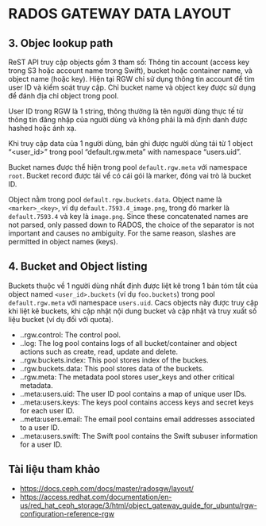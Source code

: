 # RADOS GATEWAY DATA LAYOUT

## 3. Objec lookup path
ReST API truy cập objects gồm 3 tham số: Thông tin account (access key trong S3 hoặc account name trong Swift), bucket hoặc container name, và object name (hoặc key). Hiện tại RGW chỉ sử dụng thông tin account để tìm user ID và kiểm soát truy cập. Chỉ bucket name và object key được sử dụng để đánh địa chỉ object trong pool.

User ID trong RGW là 1 string, thông thường là tên người dùng thực tế từ thông tin đăng nhập của người dùng và không phải là mã định danh được hashed hoặc ánh xạ.

Khi truy cập data của 1 người dùng, bản ghi được người dùng tải từ 1 object “<user_id>” trong pool “default.rgw.meta” with namespace “users.uid”.

Bucket names được thể hiện trong pool `default.rgw.meta` với namespace `root`. Bucket record được tải vể có cái gói là marker, đóng vai trò là bucket ID.

Object nằm trong pool `default.rgw.buckets.data`. Object name là `<marker>_<key>`, ví dụ `default.7593.4_image.png`, trong đó marker là `default.7593.4`  và key là `image.png`. Since these concatenated names are not parsed, only passed down to RADOS, the choice of the separator is not important and causes no ambiguity. For the same reason, slashes are permitted in object names (keys).

## 4. Bucket and Object listing

Buckets thuộc về 1 người dùng nhất định được liệt kê trong 1 bản tóm tắt của object named `<user_id>.buckets` (ví dụ `foo.buckets`) trong pool `default.rgw.meta` với namespace `users.uid`. Cacs objects này được truy cập khi liệt kê buckets, khi cập nhật nội dung bucket và cập nhật và truy xuất số liệu bucket (ví dụ đối với quota).



- .<zone-name>.rgw.control: The control pool.
- .<zone-name>.log: The log pool contains logs of all bucket/container and object actions such as create, read, update and delete.
- .<zone-name>.rgw.buckets.index: This pool stores index of the buckes.
- .<zone-name>.rgw.buckets.data: This pool stores data of the buckets.
- .<zone-name>.rgw.meta: The metadata pool stores user_keys and other critical metadata.
- .<zone-name>.meta:users.uid: The user ID pool contains a map of unique user IDs.
- .<zone-name>.meta:users.keys: The keys pool contains access keys and secret keys for each user ID.
- .<zone-name>.meta:users.email: The email pool contains email addresses associated to a user ID.
- .<zone-name>.meta:users.swift: The Swift pool contains the Swift subuser information for a user ID.





## Tài liệu tham khảo
- https://docs.ceph.com/docs/master/radosgw/layout/
- https://access.redhat.com/documentation/en-us/red_hat_ceph_storage/3/html/object_gateway_guide_for_ubuntu/rgw-configuration-reference-rgw
